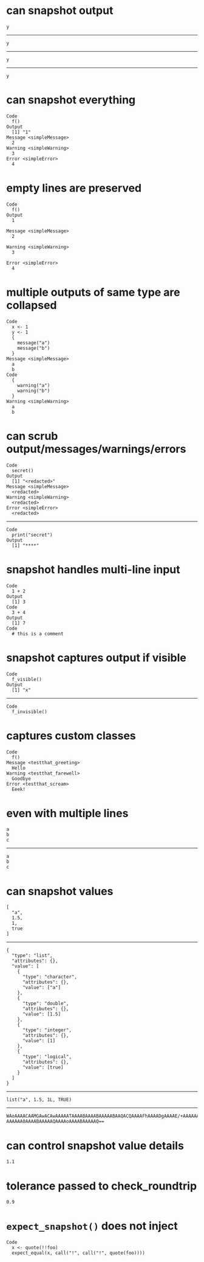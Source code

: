 # can snapshot output

    y

---

    y

---

    y

---

    y

# can snapshot everything

    Code
      f()
    Output
      [1] "1"
    Message <simpleMessage>
      2
    Warning <simpleWarning>
      3
    Error <simpleError>
      4

# empty lines are preserved

    Code
      f()
    Output
      1
      
    Message <simpleMessage>
      2
      
    Warning <simpleWarning>
      3
      
    Error <simpleError>
      4
      

# multiple outputs of same type are collapsed

    Code
      x <- 1
      y <- 1
      {
        message("a")
        message("b")
      }
    Message <simpleMessage>
      a
      b
    Code
      {
        warning("a")
        warning("b")
      }
    Warning <simpleWarning>
      a
      b

# can scrub output/messages/warnings/errors

    Code
      secret()
    Output
      [1] "<redacted>"
    Message <simpleMessage>
      <redacted>
    Warning <simpleWarning>
      <redacted>
    Error <simpleError>
      <redacted>

---

    Code
      print("secret")
    Output
      [1] "****"

# snapshot handles multi-line input

    Code
      1 + 2
    Output
      [1] 3
    Code
      3 + 4
    Output
      [1] 7
    Code
      # this is a comment

# snapshot captures output if visible

    Code
      f_visible()
    Output
      [1] "x"

---

    Code
      f_invisible()

# captures custom classes

    Code
      f()
    Message <testthat_greeting>
      Hello
    Warning <testthat_farewell>
      Goodbye
    Error <testthat_scream>
      Eeek!

# even with multiple lines

    a
    b
    c

---

    a
    b
    c

# can snapshot values

    [
      "a",
      1.5,
      1,
      true
    ]

---

    {
      "type": "list",
      "attributes": {},
      "value": [
        {
          "type": "character",
          "attributes": {},
          "value": ["a"]
        },
        {
          "type": "double",
          "attributes": {},
          "value": [1.5]
        },
        {
          "type": "integer",
          "attributes": {},
          "value": [1]
        },
        {
          "type": "logical",
          "attributes": {},
          "value": [true]
        }
      ]
    }

---

    list("a", 1.5, 1L, TRUE)

---

    WAoAAAACAAMGAwACAwAAAAATAAAABAAAABAAAAABAAQACQAAAAFhAAAADgAAAAE/+AAAAAAA
    AAAAAA0AAAABAAAAAQAAAAoAAAABAAAAAQ==

# can control snapshot value details

    1.1

# tolerance passed to check_roundtrip

    0.9

# `expect_snapshot()` does not inject

    Code
      x <- quote(!!foo)
      expect_equal(x, call("!", call("!", quote(foo))))

